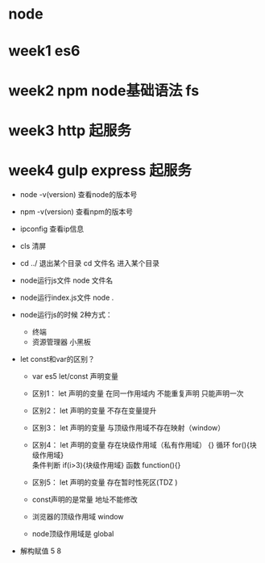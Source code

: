 # node
# week1  es6  
# week2  npm  node基础语法 fs
# week3  http  起服务
# week4  gulp  express  起服务

- node -v(version)  查看node的版本号
- npm -v(version)  查看npm的版本号
- ipconfig   查看ip信息
- cls    清屏
- cd  ../  退出某个目录   cd 文件名 进入某个目录

- node运行js文件   node 文件名
- node运行index.js文件   node .

- node运行js的时候 2种方式：
    - 终端
    - 资源管理器 小黑板

- let  const和var的区别？
    - var es5   let/const  声明变量
    - 区别1： let 声明的变量 在同一作用域内 不能重复声明 只能声明一次
    - 区别2： let 声明的变量 不存在变量提升
    - 区别3： let 声明的变量 与顶级作用域不存在映射（window）
    - 区别4： let 声明的变量 存在块级作用域（私有作用域）  {}
           循环   for(){块级作用域}  
           条件判断  if(i>3){块级作用域}
           函数  function(){}
    - 区别5： let 声明的变量 存在暂时性死区(TDZ )

    - const声明的是常量 地址不能修改


    - 浏览器的顶级作用域 window
    - node顶级作用域是 global






- 解构赋值 5 8
